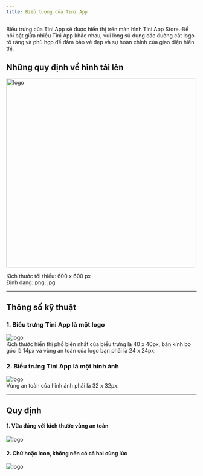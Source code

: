 ```yaml
---
title: Biểu tượng của Tini App
---
```


Biểu trưng của Tini App sẽ được hiển thị trên màn hình Tini App Store. Để nổi bật giữa nhiều Tini App khác nhau, vui lòng sử dụng các đường cắt logo rõ ràng và phù hợp để đảm bảo vẻ đẹp và sự hoàn chỉnh của giao diện hiển thị.

## Những quy định về hình tải lên

<img className="img-basic" src="https://salt.tikicdn.com/ts/social/32/70/61/80b0b8a963d34dfc33e2e6b70d79b12b.png" alt="logo" width="500px"/> <br />

Kích thước tối thiểu: 600 x 600 px <br />
Định dạng: png, jpg


---


## Thông số kỹ thuật

### 1. Biểu trưng Tini App là một logo

<img className="img-basic" src="https://salt.tikicdn.com/ts/social/4d/5e/33/27febfc0ccdae67ea217341c6ed1fc61.png" alt="logo" /> <br />
Kích thước hiển thị phổ biến nhất của biểu trưng là 40 x 40px, bán kính bo góc là 14px và vùng an toàn của logo bạn phải là 24 x 24px.

### 2. Biểu trưng Tini App là một hình ảnh

<img className="img-basic" src="https://salt.tikicdn.com/ts/social/f6/a8/d1/3d7433dea1523710cdd8ba021414df44.png" alt="logo" /> <br />
Vùng an toàn của hình ảnh phải là 32 x 32px.


---


## Quy định

#### 1. Vừa đúng với kích thước vùng an toàn

<img className="img-basic" src="https://salt.tikicdn.com/ts/social/b8/30/d1/fa910cba9bb234c7d7e7ea81613cc663.png" alt="logo" /> <br />

#### 2. Chữ hoặc Icon, không nên có cả hai cùng lúc

<img className="img-basic" src="https://salt.tikicdn.com/ts/social/dc/12/1f/ae0b90a3b7fb31bff534397f1ba371ff.png" alt="logo" /> <br />
